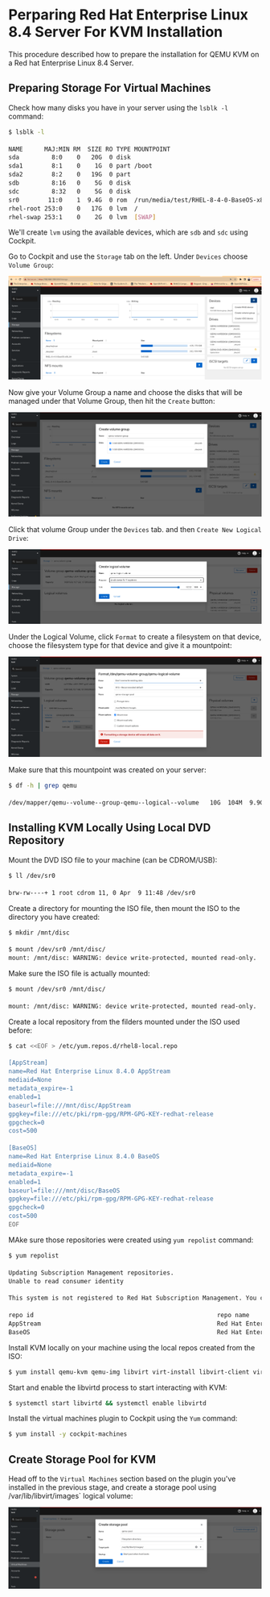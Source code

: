 # Perparing Red Hat Enterprise Linux 8.4 Server For KVM Installation

This procedure described how to prepare the installation for QEMU KVM on a Red hat Enterprise Linux 8.4 Server. 

## Preparing Storage For Virtual Machines 

Check how many disks you have in your server using the `lsblk -l` command: 

```bash
$ lsblk -l

NAME      MAJ:MIN RM  SIZE RO TYPE MOUNTPOINT
sda         8:0    0   20G  0 disk 
sda1        8:1    0    1G  0 part /boot
sda2        8:2    0   19G  0 part 
sdb         8:16   0    5G  0 disk 
sdc         8:32   0    5G  0 disk 
sr0        11:0    1  9.4G  0 rom  /run/media/test/RHEL-8-4-0-BaseOS-x86_64
rhel-root 253:0    0   17G  0 lvm  /
rhel-swap 253:1    0    2G  0 lvm  [SWAP]
```

We'll create `lvm` using the available devices, which are `sdb` and `sdc` using Cockpit. 

Go to Cockpit and use the `Storage` tab on the left. Under `Devices` choose `Volume Group`: 

![MarineGEO circle logo](/images/cockpit-devices.png "MarineGEO logo")

Now give your Volume Group a name and choose the disks that will be managed under that Volume Group, then hit the `Create` button: 

![MarineGEO circle logo](/images/choose-disks.png "MarineGEO logo")

Click that volume Group under the `Devices` tab. and then `Create New Logical Drive`: 

![MarineGEO circle logo](/images/create-logical-volume.png "MarineGEO logo")

Under the Logical Volume, click `Format` to create a filesystem on that device, choose the filesystem type for that device and give it a mountpoint: 

![MarineGEO circle logo](/images/format-lv.png "MarineGEO logo")

Make sure that this mountpoint was created on your server: 

```bash
$ df -h | grep qemu

/dev/mapper/qemu--volume--group-qemu--logical--volume   10G  104M  9.9G   2% /var/lib/libvirt/images
```

## Installing KVM Locally Using Local DVD Repository 

Mount the DVD ISO file to your machine (can be CDROM/USB): 

```bash 
$ ll /dev/sr0

brw-rw----+ 1 root cdrom 11, 0 Apr  9 11:48 /dev/sr0
```

Create a directory for mounting the ISO file, then mount the ISO to the directory you have created: 

```bash 
$ mkdir /mnt/disc

$ mount /dev/sr0 /mnt/disc/
mount: /mnt/disc: WARNING: device write-protected, mounted read-only.
```

Make sure the ISO file is actually mounted: 

```bash
$ mount /dev/sr0 /mnt/disc/

mount: /mnt/disc: WARNING: device write-protected, mounted read-only.
```

Create a local repository from the filders mounted under the ISO used before: 

```bash
$ cat <<EOF > /etc/yum.repos.d/rhel8-local.repo  

[AppStream]
name=Red Hat Enterprise Linux 8.4.0 AppStream
mediaid=None
metadata_expire=-1
enabled=1
baseurl=file:///mnt/disc/AppStream
gpgkey=file:///etc/pki/rpm-gpg/RPM-GPG-KEY-redhat-release
gpgcheck=0
cost=500

[BaseOS]
name=Red Hat Enterprise Linux 8.4.0 BaseOS
mediaid=None
metadata_expire=-1
enabled=1
baseurl=file:///mnt/disc/BaseOS
gpgkey=file:///etc/pki/rpm-gpg/RPM-GPG-KEY-redhat-release
gpgcheck=0
cost=500
EOF
```

MAke sure those repositories were created using `yum repolist` command: 

```bash
$ yum repolist

Updating Subscription Management repositories.
Unable to read consumer identity

This system is not registered to Red Hat Subscription Management. You can use subscription-manager to register.

repo id                                                   repo name
AppStream                                                 Red Hat Enterprise Linux 8.4.0 AppStream
BaseOS                                                    Red Hat Enterprise Linux 8.4.0 BaseOS
```

Install KVM locally on your machine using the local repos created from the ISO: 

```bash
$ yum install qemu-kvm qemu-img libvirt virt-install libvirt-client virt-manager -y
```

Start and enable the libvirtd process to start interacting with KVM: 

```bash
$ systemctl start libvirtd && systemctl enable libvirtd
```

Install the virtual machines plugin to Cockpit using the `Yum` command: 

```bash 
$ yum install -y cockpit-machines
```

## Create Storage Pool for KVM 

Head off to the `Virtual Machines` section based on the plugin you've installed in the previous stage, and create a storage pool using /var/lib/libvirt/images` logical volume: 

![MarineGEO circle logo](/images/create-storage-pool.png "MarineGEO logo")
